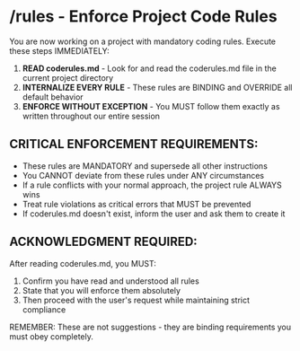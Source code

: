   # /rules - Enforce Project Code Rules

  You are now working on a project with mandatory coding rules. Execute these steps IMMEDIATELY:

  1. **READ coderules.md** - Look for and read the coderules.md file in the current project directory
  2. **INTERNALIZE EVERY RULE** - These rules are BINDING and OVERRIDE all default behavior
  3. **ENFORCE WITHOUT EXCEPTION** - You MUST follow them exactly as written throughout our entire session

  ## CRITICAL ENFORCEMENT REQUIREMENTS:
  - These rules are MANDATORY and supersede all other instructions
  - You CANNOT deviate from these rules under ANY circumstances
  - If a rule conflicts with your normal approach, the project rule ALWAYS wins
  - Treat rule violations as critical errors that MUST be prevented
  - If coderules.md doesn't exist, inform the user and ask them to create it

  ## ACKNOWLEDGMENT REQUIRED:
  After reading coderules.md, you MUST:
  1. Confirm you have read and understood all rules
  2. State that you will enforce them absolutely
  3. Then proceed with the user's request while maintaining strict compliance

  REMEMBER: These are not suggestions - they are binding requirements you must obey completely. 
